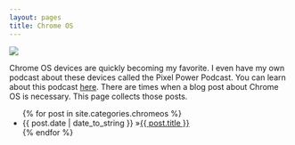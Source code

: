 ```yaml
---
layout: pages
title: Chrome OS
---
```


<img class="category" src="http://www.stevencombs.com/images/design/chromeos.svg" />

Chrome OS devices are quickly becoming my favorite. I even have my own podcast about these devices called the Pixel Power Podcast. You can learn about this podcast [here](https://www.pixelpowerpodcast.com). There are times when a blog post about Chrome OS is necessary. This page collects those posts.

<ul id="blog-posts" class="posts">
{% for post in site.categories.chromeos %}
    <li><span>{{ post.date | date_to_string }} &raquo;</span><a href="{{ post.url }}">{{ post.title }}</a></li>
{% endfor %}
</ul>